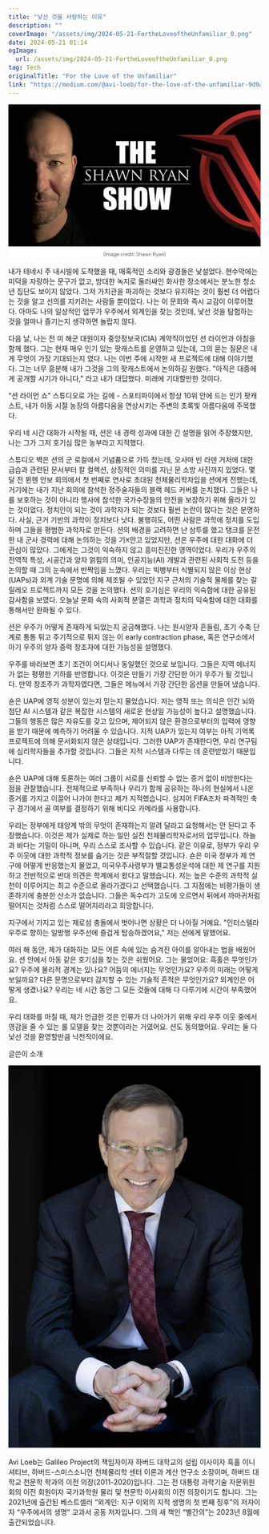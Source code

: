 ```yaml
---
title: "낯선 것을 사랑하는 이유"
description: ""
coverImage: "/assets/img/2024-05-21-FortheLoveoftheUnfamiliar_0.png"
date: 2024-05-21 01:14
ogImage: 
  url: /assets/img/2024-05-21-FortheLoveoftheUnfamiliar_0.png
tag: Tech
originalTitle: "For the Love of the Unfamiliar"
link: "https://medium.com/@avi-loeb/for-the-love-of-the-unfamiliar-9d9a7612bd8e"
---
```



![image](/assets/img/2024-05-21-FortheLoveoftheUnfamiliar_0.png)

내가 테네시 주 내시빌에 도착했을 때, 매혹적인 소리와 광경들은 낯설었다. 현수막에는 미덕을 자랑하는 문구가 없고, 방대한 녹지로 둘러싸인 화사한 장소에서는 분노한 청소년 집단도 보이지 않았다. 그저 가치관을 파괴하는 것보다 유지하는 것이 훨씬 더 어렵다는 것을 알고 선의를 지키려는 사람들 뿐이었다. 나는 이 문화와 즉시 교감이 이루어졌다. 아마도 나의 일상적인 업무가 우주에서 외계인을 찾는 것인데, 낯선 것을 탐험하는 것을 얼마나 즐기는지 생각하면 놀랍지 않다.

다음 날, 나는 전 미 해군 대원이자 중앙정보국(CIA) 계약직이었던 션 라이언과 아침을 함께 했다. 그는 현재 매우 인기 있는 팟캐스트를 운영하고 있는데, 그의 묻는 질문은 내게 무엇이 가장 기대되는지 였다. 나는 이번 주에 시작한 새 프로젝트에 대해 이야기했다. 그는 너무 흥분해 내가 그것을 그의 팟캐스트에서 논의하길 원했다. "아직은 대중에게 공개할 시기가 아니다," 라고 내가 대답했다. 미래에 기대할만한 것이다.

“션 라이언 쇼” 스튜디오로 가는 길에 - 스포티파이에서 항상 10위 안에 드는 인기 팟캐스트, 내가 아동 시절 농장의 아름다움을 연상시키는 주변의 초록빛 아름다움에 주목했다. 

<div class="content-ad"></div>

우리 네 시간 대화가 시작될 때, 션은 내 경력 성과에 대한 긴 설명을 읽어 주장했지만, 나는 그가 그저 호기심 많은 농부라고 지적했다.

스튜디오 벽은 션의 군 로컬에서 기념품으로 가득 찼는데, 오사마 빈 라덴 거처에 대한 급습과 관련된 문서부터 칼 컬렉션, 상징적인 의미를 지닌 문 소방 사진까지 있었다. 몇 달 전 뮌헨 안보 회의에서 첫 번째로 연사로 초대된 천체물리학자임을 션에게 전했는데, 거기에는 내가 지난 회의에 참석한 정주술자들의 블랙 헤드 커버를 눈치챘다. 그들은 나를 보호하는 것이 아니라 행사에 참석한 국가수장들의 안전을 보장하기 위해 올라가 있는 것이었다. 정치인이 되는 것이 과학자가 되는 것보다 훨씬 논란이 많다는 것은 분명하다. 사실, 근거 기반의 과학이 정치보다 낫다. 불행히도, 어떤 사람은 과학에 정치를 도입하며 그들을 평범한 과학자로 만든다.
션의 배경을 고려하면 난 삼투를 했고 탱크를 운전한 내 군사 경력에 대해 논의하는 것을 기ꁝ안고 있었지만, 션은 우주에 대한 대화에 더 관심이 많았다. 그에게는 그것이 익숙하지 않고 흥미진진한 영역이었다. 우리가 우주의 전역적 특성, 시공간과 양자 얽힘의 의미, 인공지능(AI) 개발과 관련된 사회적 도전 등을 논의할 때 그의 눈속에서 반짝임을 느꼈다. 우리는 빅뱅부터 식별되지 않은 이상 현상(UAPs)과 외계 기술 문명에 의해 제조될 수 있었던 지구 근처의 기술적 물체를 찾는 갈릴레오 프로젝트까지 모든 것을 논의했다. 션의 호기심은 우리의 익숙함에 대한 공유된 감사함을 보였다. 오늘날 문화 속의 사회적 분열은 과학과 정치의 익숙함에 대한 대화를 통해서만 완화될 수 있다.

션은 우주가 어떻게 존재하게 되었는지 궁금해했다. 나는 원시양자 흔들림, 초기 수축 단계로 통통 튀고 주기적으로 튀지 않는 이 early contraction phase, 혹은 연구소에서 아기 우주의 양자 중력 창조자에 대한 가능성을 설명했다.

<div class="content-ad"></div>

우주를 바라보면 초기 조건이 어디서나 동일했던 것으로 보입니다. 그들은 지역 에너지가 없는 평평한 기하를 반영합니다. 이것은 만들기 가장 간단한 아기 우주가 될 것입니다. 만약 창조주가 과학자였다면, 그들은 메뉴에서 가장 간단한 옵션을 만들어 냈습니다.

숀은 UAP에 영적 성분이 있는지 믿는지 물었습니다. 저는 영적 또는 의식은 인간 뇌와 첨단 AI 시스템과 같은 복잡한 시스템의 새로운 현상일 가능성이 높다고 설명했습니다. 그들의 행동은 많은 자유도를 갖고 있으며, 제어되지 않은 환경으로부터의 입력에 영향을 받기 때문에 예측하기 어려울 수 있습니다. 지적 UAP가 있는지 여부는 아직 기억록 프로젝트에 의해 문서화되지 않은 상태입니다. 그러한 UAP가 존재한다면, 우리 연구팀에 심리학자들을 추가할 것입니다. 그들은 지적 시스템과 다루는 데 훈련받았기 때문입니다.

숀은 UAP에 대해 토론하는 여러 그룹이 서로를 신뢰할 수 없는 증거 없이 비방한다는 점을 관찰했습니다. 전체적으로 부족하나 우리가 함께 공유하는 하나의 현실에서 나온 증거를 가지고 이끌어 나가야 한다고 제가 지적했습니다. 심지어 FIFA조차 파격적인 축구 경기에서 골 여부를 결정하기 위해 비디오 카메라를 사용합니다.

우리는 정부에게 태양계 밖의 무엇이 존재하는지 알려 달라고 요청해서는 안 된다고 주장했습니다. 이것은 제가 실제로 하는 일인 실전 천체물리학자로서의 업무입니다. 하늘과 바다는 기밀이 아니며, 우리 스스로 조사할 수 있습니다. 같은 이유로, 정부가 우리 우주 이웃에 대한 과학적 정보를 숨기는 것은 부적절할 것입니다. 숀은 미국 정부가 제 연구에 어떻게 반응했는지 물었고, 미국우주사령부가 별교통성운석에 대한 제 연구를 지원하고 전반적으로 반대 의견은 학계에서 왔다고 말했습니다. 저는 높은 수준의 과학적 실천이 이루어지는 최고 수준으로 올라가겠다고 선택했습니다. 그 지점에는 비평가들이 생존하기에 충분한 산소가 없습니다. 그들은 독수리가 고도에 오르면서 뒤에서 까마귀처럼 떨어지는 것처럼 스스로 떨어지리라고 희망합니다.

<div class="content-ad"></div>

지구에서 가지고 있는 제로섬 충돌에서 벗어나면 상황은 더 나아질 거예요. "인터스텔라 우주로 향하는 일방행 우주선에 즐겁게 탑승하겠어요," 저는 션에게 말했어요.

여러 해 동안, 제가 대화하는 모든 어른 속에 있는 숨겨진 아이를 알아내는 법을 배웠어요. 션 안에서 아동 같은 호기심을 찾는 것은 쉬웠어요. 그는 물었어요: 흑홀은 무엇인가요? 우주에 물리적 경계는 있나요? 어둠의 에너지는 무엇인가요? 우주의 미래는 어떻게 보일까요? 다른 문명으로부터 감지할 수 있는 기술적 흔적은 무엇인가요? 외계인은 어떻게 생겼나요? 우리는 네 시간 동안 그 모든 것들에 대해 다 다루기에 시간이 부족했어요.

우리 대화를 마칠 때, 제가 언급한 것은 인류가 더 나아가기 위해 우리 우주 이웃 중에서 영감을 줄 수 있는 롤 모델을 찾는 것뿐이라는 거였어요. 션도 동의했어요. 우리는 둘 다 낯선 것을 환영할만큼 낙천적이에요.

글쓴이 소개

<div class="content-ad"></div>

![For the Love of the Unfamiliar](/assets/img/2024-05-21-FortheLoveoftheUnfamiliar_1.png)

Avi Loeb는 Galileo Project의 책임자이자 하버드 대학교의 설립 이사이자 흑홀 이니셔티브, 하버드-스미스소니언 천체물리학 센터 이론과 계산 연구소 소장이며, 하버드 대학교 천문학 학과의 이전 의장(2011-2020)입니다. 그는 전 대통령 과학기술 자문위원회의 이전 회원이자 국가과학원 물리 및 천문학 이사회의 이전 의장이기도 합니다. 그는 2021년에 출간된 베스트셀러 “외계인: 지구 이외의 지적 생명의 첫 번째 징후”의 저자이자 “우주에서의 생명” 교과서 공동 저자입니다. 그의 새 책인 “별간의”는 2023년 8월에 출간되었습니다.